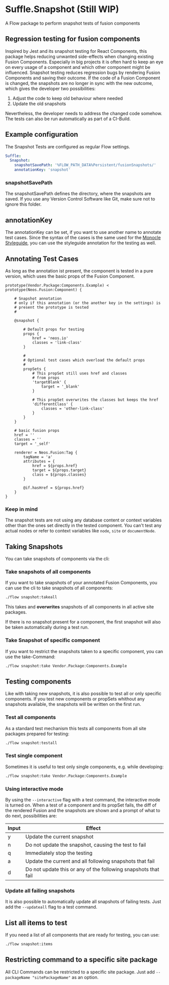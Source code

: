 # Suffle.Snapshot (Still WIP)

A Flow package to perform snapshot tests of fusion components

## Regression testing for fusion components

Inspired by Jest and its snapshot testing for React Components, this package helps reducing unwanted side-effects when changing existing Fusion Components. Especially in big projects it is often hard to keep an eye on  every usage of a component and which other component might be influenced. Snapshot testing reduces regression bugs by rendering Fusion Components and saving their outcome. If the code of a Fusion Component is changed, the snapshots are no longer in sync with the new outcome, which gives the developer two possibilities:

1. Adjust the code to keep old behaviour where needed
1. Update the old snapshots

Nevertheless, the developer needs to address the changed code somehow. The tests can also be run automatically as part of a CI-Build.

## Example configuration

The Snapshot Tests are configured as regular Flow settings.

````yaml
Suffle:
  Snapshot:
    snapshotSavePath: '%FLOW_PATH_DATA%Persistent/fusionSnapshots/'
    annotationKey: 'snapshot'
````

### snapshotSavePath

The snapshotSavePath defines the directory, where the snapshots are saved. If you use any Version Control Software like Git, make sure not to ignore this folder.

## annotationKey

The annotationKey can be set, if you want to use another name to annotate test cases. Since the syntax of the cases is the same used for the [Monocle Styleguide](https://github.com/sitegeist/Sitegeist.Monocle), you can use the styleguide annotation for the testing as well.

## Annotating Test Cases

As long as the annotation ist present, the component is tested in a pure version, which uses the basic props of the Fusion Component.

```
prototype(Vendor.Package:Components.Example) < prototype(Neos.Fusion:Component) {

    # Snapshot annotation
    # only if this annotation (or the another key in the settings) is
    # present the prototype is tested
    #

    @snapshot {

        # Default props for testing
        props {
            href = 'neos.io'
            classes = 'link-class'
        }

        #
        # Optional test cases which overload the default props
        #
        propSets {
            # This propSet still uses href and classes
            # from props
            'targetBlank' {
                target = '_blank'
            }

            # This propSet overwrites the classes but keeps the href
            'differentClass' {
                classes = 'other-link-class'
            }
        }
    }

    # basic fusion props
    href = ''
    classes = ''
    target = '_self'

    renderer = Neos.Fusion:Tag {
        tagName = 'a'
        attributes = {
            href = ${props.href}
            target = ${props.target}
            class = ${props.classes}
        }

        @if.hasHref = ${props.href}
    }
}
```

### Keep in mind
The snapshot tests are not using any database content or context variables other than the ones set directly in the tested component. You can't test any actual nodes or refer to context variables like `node`, `site` or `documentNode`.


## Taking Snapshots

You can take snapshots of components via the cli:

### Take snapshots of all components

If you want to take snapshots of your annotated Fusion Components, you can use the cli to take snapshots of all components:

```bash
./flow snapshot:takeall
```

This takes and **overwrites** snapshots of all components in all active site packages.

If there is no snapshot present for a component, the first snapshot will also be taken automatically during a test run.

### Take Snapshot of specific component

If you want to restrict the snapshots taken to a specific component, you can use the take-Command:

```bash
./flow snapshot:take Vendor.Package:Components.Example
```

## Testing components

Like with taking new snapshots, it is also possible to test all or only specific components. If you test new components or propSets whithout any snapshots available, the snapshots will be written on the first run.

### Test all components

As a standard test mechanism this tests all components from all site packages prepared for testing:

```bash
./flow snapshot:testall
```

### Test single component

Sometimes it is useful to test only single components, e.g. while developing:

```bash
./flow snapshot:take Vendor.Package:Components.Example
```

### Using interactive mode

By using the `--interactive` flag with a test command, the interactive mode is turned on. When a test of a component and its propSet fails, the diff of the rendered Fusion and the snapshots are shown and a prompt of what to do next, possibilities are:

| Input | Effect |
| --- | --- |
|y|Update the current snapshot|
|n|Do not update the snapshot, causing the test to fail|
|q|Immediately stop the testing|
|a|Update the current and all following snapshots that fail|
|d|Do not update this or any of the following snapshots that fail|

### Update all failing snapshots

It is also possible to automatically update all snapshots of failing tests. Just add the `--updateall` flag to a test command.

## List all items to test

If you need a list of all components that are ready for testing, you can use:

```bash
./flow snapshot:items
```

## Restricting command to a specific site package

All CLI Commands can be restricted to a specific site package. Just add `--packageName "sitePackageName"` as an option.
